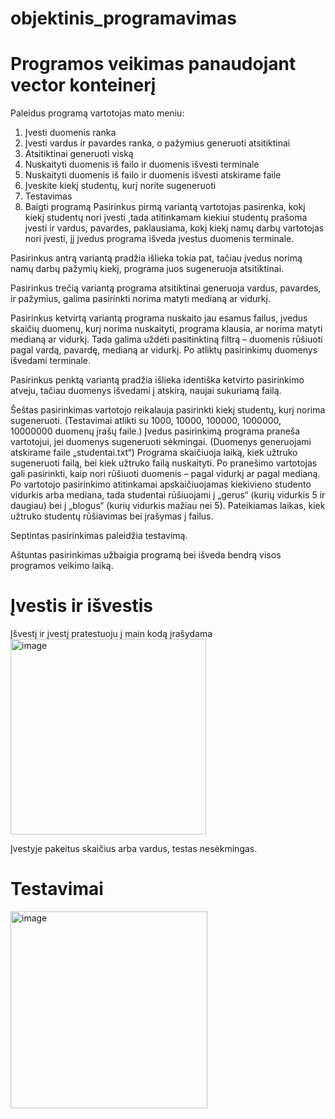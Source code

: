 # objektinis_programavimas

# Programos veikimas panaudojant vector konteinerį

Paleidus programą vartotojas mato meniu:

1. Įvesti duomenis ranka
2. Įvesti vardus ir pavardes ranka, o pažymius generuoti atsitiktinai
3. Atsitiktinai generuoti viską
4. Nuskaityti duomenis iš failo ir duomenis išvesti terminale
5. Nuskaityti duomenis iš failo ir duomenis išvesti atskirame faile
6. Įveskite kiekį studentų, kurį norite sugeneruoti
7. Testavimas
8. Baigti programą
Pasirinkus pirmą variantą vartotojas pasirenka, kokį kiekį studentų nori įvesti ,tada atitinkamam kiekiui studentų prašoma įvesti ir vardus, pavardes, paklausiama, kokį kiekį namų darbų vartotojas nori įvesti, jį įvedus programa išveda įvestus duomenis terminale.

Pasirinkus antrą variantą pradžia išlieka tokia pat, tačiau įvedus norimą namų darbų pažymių kiekį, programa juos sugeneruoja atsitiktinai.

Pasirinkus trečią variantą programa atsitiktinai generuoja vardus, pavardes, ir pažymius, galima pasirinkti norima matyti medianą ar vidurkį.

Pasirinkus ketvirtą variantą programa nuskaito jau esamus failus, įvedus skaičių duomenų, kurį norima nuskaityti, programa klausia, ar norima matyti medianą ar vidurkį. Tada galima uždėti pasitinktiną filtrą – duomenis rūšiuoti pagal vardą, pavardę, medianą ar vidurkį. Po atliktų pasirinkimų duomenys išvedami terminale.

Pasirinkus penktą variantą pradžia išlieka identiška ketvirto pasirinkimo atveju, tačiau duomenys išvedami į atskirą, naujai sukuriamą failą.

Šeštas pasirinkimas vartotojo reikalauja pasirinkti kiekį studentų, kurį norima sugeneruoti. (Testavimai atlikti su 1000, 10000, 100000, 1000000, 10000000 duomenų įrašų faile.) Įvedus pasirinkimą programa praneša vartotojui, jei duomenys sugeneruoti sėkmingai. (Duomenys generuojami atskirame faile „studentai.txt“) Programa skaičiuoja laiką, kiek užtruko sugeneruoti failą, bei kiek užtruko failą nuskaityti. Po pranešimo vartotojas gali pasirinkti, kaip nori rūšiuoti duomenis – pagal vidurkį ar pagal medianą. Po vartotojo pasirinkimo atitinkamai apskaičiuojamas kiekivieno studento vidurkis arba mediana, tada studentai rūšiuojami į „gerus“ (kurių vidurkis 5 ir daugiau) bei į „blogus“ (kurių vidurkis mažiau nei 5). Pateikiamas laikas, kiek užtruko studentų rūšiavimas bei įrašymas į failus.

Septintas pasirinkimas paleidžia testavimą.

Aštuntas pasirinkimas užbaigia programą bei išveda bendrą visos programos veikimo laiką.


# Įvestis ir išvestis

Įšvestį ir įvestį pratestuoju į main kodą įrašydama 
<img width="313" alt="image" src="https://github.com/robke0224/objektinisprgrmvms/assets/154459735/9f7c2f81-c25f-4d87-b5c6-748309d67084">

Įvestyje pakeitus skaičius arba vardus, testas nesėkmingas.


# Testavimai

<img width="315" alt="image" src="https://github.com/robke0224/objektinisprgrmvms/assets/154459735/fcf10a2c-a53a-4e92-b54d-dd7a1c1ebf0a">



